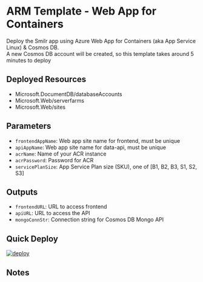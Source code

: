 # ARM Template - Web App for Containers
Deploy the Smilr app using Azure Web App for Containers (aka App Service Linux) & Cosmos DB.  
A new Cosmos DB account will be created, so this template takes around 5 minutes to deploy

## Deployed Resources
- Microsoft.DocumentDB/databaseAccounts
- Microsoft.Web/serverfarms
- Microsoft.Web/sites

## Parameters
- `frontendAppName`: Web app site name for frontend, must be unique
- `apiAppName`: Web app site name for data-api, must be unique
- `acrName`: Name of your ACR instance
- `acrPassword`: Password for ACR
- `servicePlanSize`: App Service Plan size (SKU), one of [B1, B2, B3, S1, S2, S3]

## Outputs
- `frontendURL`: URL to access frontend
- `apiURL`: URL to access the API
- `mongoConnStr`: Connection string for Cosmos DB Mongo API

## Quick Deploy
[![deploy](https://raw.githubusercontent.com/benc-uk/azure-arm/master/etc/azuredeploy.png)](https://portal.azure.com/#create/Microsoft.Template/uri/https%3A%2F%2Fraw.githubusercontent.com%2Fbenc-uk%2Fmicroservices-demoapp%2Fmaster%2Fazure%2Ftemplates%2Fweb-app-containers%2Fazuredeploy.json)  

## Notes
